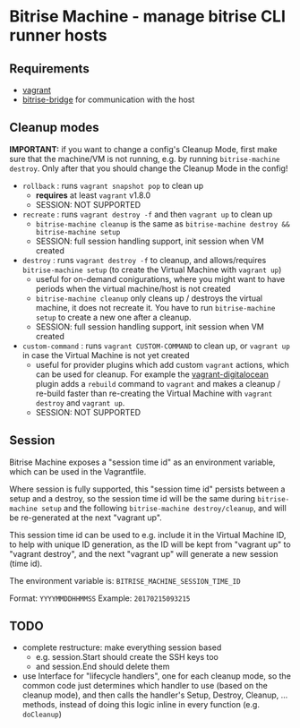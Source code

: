 # Bitrise Machine - manage bitrise CLI runner hosts

## Requirements

- [vagrant](https://www.vagrantup.com)
- [bitrise-bridge](https://github.com/bitrise-io/bitrise-bridge) for communication with the host

## Cleanup modes

__IMPORTANT:__ if you want to change a config's Cleanup Mode, first make sure that
the machine/VM is not running, e.g. by running `bitrise-machine destroy`. Only after that
you should change the Cleanup Mode in the config!

- `rollback` : runs `vagrant snapshot pop` to clean up
    - __requires__ at least `vagrant` v1.8.0
    - SESSION: NOT SUPPORTED
- `recreate` : runs `vagrant destroy -f` and then `vagrant up` to clean up
    - `bitrise-machine cleanup` is the same as `bitrise-machine destroy && bitrise-machine setup`
    - SESSION: full session handling support, init session when VM created
- `destroy` : runs `vagrant destroy -f` to cleanup, and allows/requires `bitrise-machine setup` (to create the Virtual Machine with `vagrant up`)
    - useful for on-demand conigurations, where you might want to have periods when the virtual machine/host is not created
    - `bitrise-machine cleanup` only cleans up / destroys the virtual machine, it does not recreate it.
      You have to run `bitrise-machine setup` to create a new one after a cleanup.
    - SESSION: full session handling support, init session when VM created
- `custom-command` : runs `vagrant CUSTOM-COMMAND` to clean up, or `vagrant up` in case the Virtual Machine is not yet created
    - useful for provider plugins which add custom `vagrant` actions, which can be used for cleanup.
      For example the [vagrant-digitalocean](https://github.com/smdahlen/vagrant-digitalocean) plugin adds
      a `rebuild` command to `vagrant` and makes a cleanup / re-build faster than
      re-creating the Virtual Machine with `vagrant destroy` and `vagrant up`.
    - SESSION: NOT SUPPORTED

## Session

Bitrise Machine exposes a "session time id" as an environment variable,
which can be used in the Vagrantfile.

Where session is fully supported, this "session time id" persists between
a setup and a destroy, so the session time id will be the same
during `bitrise-machine setup` and the following `bitrise-machine destroy/cleanup`,
and will be re-generated at the next "vagrant up".

This session time id can be used to e.g. include it in the Virtual Machine ID,
to help with unique ID generation, as the ID will be kept from "vagrant up"
to "vagrant destroy", and the next "vagrant up" will generate a new session (time id).

The environment variable is: `BITRISE_MACHINE_SESSION_TIME_ID`

Format: `YYYYMMDDHHMMSS`
Example: `20170215093215`


## TODO

- complete restructure: make everything session based
    - e.g. session.Start should create the SSH keys too
    - and session.End should delete them
- use Interface for "lifecycle handlers", one for each cleanup mode,
  so the common code just determines which handler to use (based on the cleanup mode),
  and then calls the handler's Setup, Destroy, Cleanup, ... methods,
  instead of doing this logic inline in every function (e.g. `doCleanup`)
